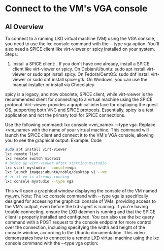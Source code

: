 # Connect to the VM's VGA console

## AI Overview

To connect to a running LXD virtual machine (VM) using the VGA console, you need to use the lxc console command with the --type vga option. You'll also need a SPICE client like virt-viewer or spicy installed on your system.
Steps:

1. Install a SPICE client:
.
If you don't have one already, install a SPICE client like virt-viewer or spicy. On Debian/Ubuntu: sudo apt install virt-viewer or sudo apt install spicy. On Fedora/CentOS: sudo dnf install virt-viewer or sudo dnf install spice-gtk. On Windows, you can use the manual installer or install via Chocolatey.

spicy is a legacy, and now obsolete, SPICE client, while virt-viewer is the recommended client for connecting to a virtual machine using the SPICE protocol. Virt-viewer provides a graphical interface for displaying the guest OS, supporting both VNC and SPICE protocols. Essentially, spicy is a test application and not the primary tool for SPICE connections.

Use the following command: lxc console <vm_name> --type vga. Replace <vm_name> with the name of your virtual machine. This command will launch the SPICE client and connect it to the VM's VGA console, allowing you to see the graphical output.
Example:
Code

```bash
sudo apt install virt-viewer
lxc remote list
lxc remote switch micro11
# bring up virt-viewer after starting mystudio
lxc start mystudio --console=vga
lxc launch images:ubuntu/noble/desktop v1 --vm
# or if vm is already running
lxc console mystudio --type vga
```

This will open a graphical window displaying the console of the VM named my_vm.
Note:
The lxc console command with --type vga is specifically designed for accessing the graphical console of VMs, providing access to the VM's output, even before the lxd-agent is running.
If you're having trouble connecting, ensure the LXD daemon is running and that the SPICE client is properly installed and configured.
You can also use the lxc query command with a POST request to the console endpoint for more control over the connection, including specifying the width and height of the console window, according to the Ubuntu documentation.
This video demonstrates how to connect to a remote LXD virtual machine using the lxc console command with the --type vga option:
